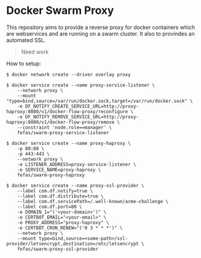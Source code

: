 # Docker Swarm Proxy

This repository aims to provide a reverse proxy for docker containers which are
webservices and are running on a swarm cluster. It also to provindes an
automated SSL.

> Need work

How to setup:

```
$ docker network create --driver overlay proxy

$ docker service create --name proxy-service-listener \
    --network proxy \
    --mount "type=bind,source=/var/run/docker.sock,target=/var/run/docker.sock" \
    -e DF_NOTIFY_CREATE_SERVICE_URL=http://proxy-haproxy:8080/v1/docker-flow-proxy/reconfigure \
    -e DF_NOTIFY_REMOVE_SERVICE_URL=http://proxy-haproxy:8080/v1/docker-flow-proxy/remove \
    --constraint 'node.role==manager' \
    fefas/swarm-proxy-service-listener

$ docker service create --name proxy-haproxy \
    -p 80:80 \
    -p 443:443 \
    --network proxy \
    -e LISTENER_ADDRESS=proxy-service-listener \
    -e SERVICE_NAME=proxy-haproxy \
    fefas/swarm-proxy-haproxy

$ docker service create --name proxy-ssl-provider \
    --label com.df.notify=true \
    --label com.df.distribute=true \
    --label com.df.servicePath=/.well-known/acme-challenge \
    --label com.df.port=80 \
    -e DOMAIN_1="('<your-domain>')" \
    -e CERTBOT_EMAIL="<your-email>" \
    -e PROXY_ADDRESS="proxy-haproxy" \
    -e CERTBOT_CRON_RENEW="('0 3 * * *')" \
    --network proxy \
    --mount type=bind,source=<some-path>/ssl-provider/letsencrypt,destination=/etc/letsencrypt \
    fefas/swarm-proxy-ssl-provider
```
